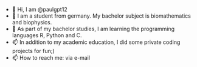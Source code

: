 - 👋 Hi, I am @paulgpt12
- 🌱 I am a student from germany. My bachelor subject is biomathematics and biophysics.
- 🌱 As part of my bachelor studies, I am learning the programming languages R, Python and C.
- 📫 In addition to my academic education, I did some private coding projects for fun;)
- 📫 How to reach me: via e-mail

<!---
paulgpt12/paulgpt12 is a ✨ special ✨ repository because its `README.md` (this file) appears on your GitHub profile.
You can click the Preview link to take a look at your changes.
--->
